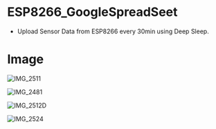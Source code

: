 # ESP8266_GoogleSpreadSeet
- Upload Sensor Data from ESP8266 every 30min using Deep Sleep.

# Image

![IMG_2511](https://user-images.githubusercontent.com/52347942/71482085-0f6e5e80-2844-11ea-9cf8-c66a30c848b9.jpg)

![IMG_2481](https://user-images.githubusercontent.com/52347942/71482057-ec43af00-2843-11ea-8423-e9c4f1da3843.jpg)

![IMG_2512D](https://user-images.githubusercontent.com/52347942/71482094-201ed480-2844-11ea-9591-e36a24e6170a.jpg)

![IMG_2524](https://user-images.githubusercontent.com/52347942/71482102-2dd45a00-2844-11ea-85e0-0594b484a9f8.png)


